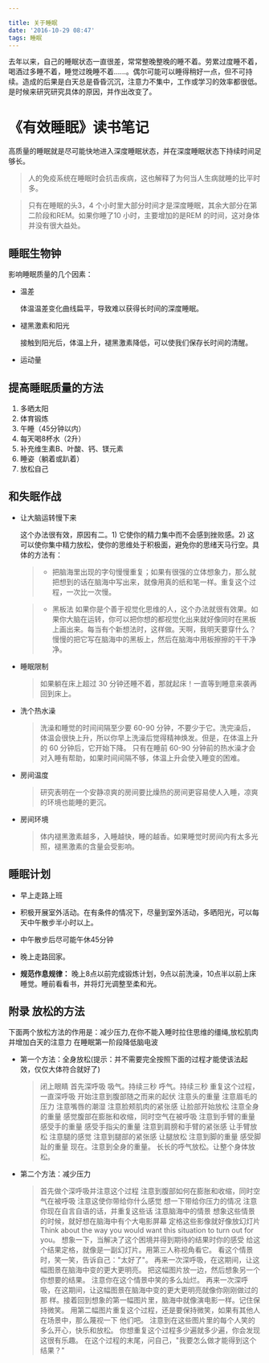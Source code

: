 ```yaml
---

title: 关于睡眠
date: '2016-10-29 08:47'
tags: 睡眠
---
```


去年以来，自己的睡眠状态一直很差，常常整晚整晚的睡不着。劳累过度睡不着，喝酒过多睡不着，睡觉过晚睡不着......。偶尔可能可以睡得稍好一点，但不可持续。造成的后果是白天总是昏昏沉沉，注意力不集中，工作或学习的效率都很低。是时候来研究研究具体的原因，并作出改变了。

# 《有效睡眠》读书笔记

高质量的睡眠就是尽可能快地进入深度睡眠状态，并在深度睡眠状态下持续时间足够长。

> 人的免疫系统在睡眠时会抗击疾病，这也解释了为何当人生病就睡的比平时多。

> 只有在睡眠的头3，4 个小时里大部分时间才是深度睡眠，其余大部分在第二阶段和REM。如果你睡了10 小时，主要增加的是REM 的时间，这对身体并没有很大益处。

## 睡眠生物钟

影响睡眠质量的几个因素：

- 温差

  体温温差变化曲线扁平，导致难以获得长时间的深度睡眠。

- 褪黑激素和阳光

  接触到阳光后，体温上升，褪黑激素降低，可以使我们保存长时间的清醒。

- 运动量

## 提高睡眠质量的方法

1. 多晒太阳
2. 体育锻炼
3. 午睡（45分钟以内）
4. 每天喝8杯水（2升）
5. 补充维生素B、叶酸、钙、镁元素
6. 睡姿（躺着或趴着）
7. 放松自己

## 和失眠作战

- 让大脑运转慢下来

  这个办法很有效，原因有二。1) 它使你的精力集中而不会感到挫败感。2) 这可以使你集中精力放松，使你的思维处于积极面，避免你的思绪天马行空。具体的方法有：

  > - 把脑海里出现的字句慢慢重复；如果有很强的立体想象力，那么就把想到的话在脑海中写出来，就像用真的纸和笔一样。重复这个过程，一次比一次慢。

  > - 黑板法 如果你是个善于视觉化思维的人，这个办法就很有效果。如果你大脑在运转，你可以把你想的都视觉化出来就好像同时在黑板上画出来。每当有个新想法时，这样做。天啊，我明天要穿什么？慢慢的把它写在脑海中的黑板上，然后在脑海中用板擦擦的干干净净。

- 睡眠限制

  > 如果躺在床上超过 30 分钟还睡不着，那就起床！一直等到睡意来袭再回到床上。

- 洗个热水澡

  > 洗澡和睡觉的时间间隔至少要 60-90 分钟，不要少于它。洗完澡后，体温会很快上升，所以你早上洗澡后觉得精神焕发。但是，在体温上升的 60 分钟后，它开始下降。 只有在睡前 60-90 分钟前的热水澡才会对入睡有帮助，如果时间间隔不够，体温上升会使入睡变的困难。

- 房间温度

  > 研究表明在一个安静凉爽的房间要比燥热的房间更容易使人入睡，凉爽的环境也能睡的更沉。

- 房间环境

  > 体内褪黑激素越多，入睡越快，睡的越香。如果睡觉时房间内有太多光照，褪黑激素的含量会受影响。

## 睡眠计划

- 早上走路上班

- 积极开展室外活动。在有条件的情况下，尽量到室外活动，多晒阳光，可以每天中午散步半小时以上。

- 中午散步后尽可能午休45分钟

- 晚上走路回家。

- **规范作息规律：** 晚上8点以前完成锻炼计划，9点以前洗澡，10点半以前上床睡觉。睡前看看书，并将灯光调整至柔和光。

## 附录 放松的方法

下面两个放松方法的作用是：减少压力,在你不能入睡时拉住思维的缰绳,放松肌肉并增加白天的注意力 在睡眠第一阶段降低脑电波

- 第一个方法：全身放松(提示：并不需要完全按照下面的过程才能使该法起效，仅仅大体符合就好了)

  > 闭上眼睛 首先深呼吸 吸气。持续三秒 呼气。持续三秒 重复这个过程，一直深呼吸 开始注意到腹部随之而来的起伏 注意头的重量 注意眉毛的压力 注意嘴唇的潮湿 注意脸颊肌肉的紧张感 让脸部开始放松 注意全身的重量 感觉腹部在膨胀和收缩，同时空气在被呼吸 注意到手臂的重量 感受手的重量 感受手指尖的重量 注意到肩膀和手臂的紧张感 让手臂放松 注意腿的感觉 注意到腿部的紧张感 让腿放松 注意到脚的重量 感受脚趾的重量 现在。注意到全身的重量。 长长的呼气放松。让整个身体放松。

- 第二个方法：减少压力

  > 首先做个深呼吸并注意这个过程 注意到腹部如何在膨胀和收缩，同时空气在被呼吸 注意这使你带给你什么感觉 想一下带给你压力的情况 注意你现在自言自语的话，并重复这些话 注意脑海中的情景 想象这些情景的时候，就好想在脑海中有个大电影屏幕 定格这些影像就好像放幻灯片 Think about the way you would want this situation to turn out for you。 想象一下，当解决了这个困境并得到期待的结果时你的感受 给这个结果定格，就像是一副幻灯片。用第三人称视角看它。 看这个情景时，笑一笑，告诉自己："太好了"。 再来一次深呼吸，在这期间，让这幅图景在脑海中变的更大更明亮。 把这幅图片放一边，然后想象另一个你想要的结果。 注意你在这个情景中笑的多么灿烂。 再来一次深呼吸，在这期间，让这幅图景在脑海中变的更大更明亮就像你刚刚做过的那 样。接着回到想象的第一幅图片里，脑海中就像演电影一样。记住保持微笑。 用第二幅图片重复这个过程，还是要保持微笑，如果有其他人在场景中，那么蔑视一下 他们吧。 注意到在这些图片里的每个人笑的多么开心，快乐和放松。 你想重复这个过程多少遍就多少遍，你会发现这很有乐趣。 在这个过程的末尾，问自己，"我要怎么做才能得到这个结果？"
